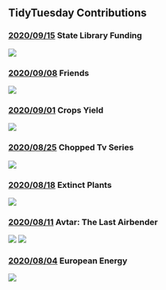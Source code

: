 ## TidyTuesday Contributions

### [2020/09/15](https://github.com/Sampanna-Sharma/TidyTuesday/tree/github-master/Rmarkdown/2020-09-15) State Library Funding 
![](./Rmarkdown/2020-09-15/library.png)

### [2020/09/08](https://github.com/Sampanna-Sharma/TidyTuesday/tree/github-master/Rmarkdown/2020-09-08) Friends
![](./Rmarkdown/2020-09-08/friends.png)

### [2020/09/01](https://github.com/Sampanna-Sharma/TidyTuesday/tree/github-master/Rmarkdown/2020-09-01) Crops Yield 
![](./Rmarkdown/2020-09-01/crops_yield_saarc.png)

### [2020/08/25](https://github.com/Sampanna-Sharma/TidyTuesday/tree/github-master/Rmarkdown/2020-08-25) Chopped Tv Series 
![](./Rmarkdown/2020-08-25/chopped_series.png)

### [2020/08/18](https://github.com/Sampanna-Sharma/TidyTuesday/tree/github-master/Rmarkdown/2020-08-18) Extinct Plants
![](./Rmarkdown/2020-08-18/extinction_plants.png)

### [2020/08/11](https://github.com/Sampanna-Sharma/TidyTuesday/tree/github-master/Rmarkdown/2020-08-11) Avtar: The Last Airbender
![](./Rmarkdown/2020-08-11/avatar.png) 
![](./Rmarkdown/2020-08-11/avatar_ref_net.png)

### [2020/08/04](https://github.com/Sampanna-Sharma/TidyTuesday/tree/github-master/Rmarkdown/2020-08-04) European Energy
![](./Rmarkdown/2020-08-04/2020_08_04_european_energy.svg) 

